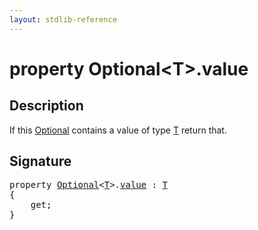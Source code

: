 ```yaml
---
layout: stdlib-reference
---
```


# property Optional\<T\>\.value

## Description

If this <span class='code'><a href="index.md" class="code_type">Optional</a></span> contains a value of type <span class='code'><a href="index.md#typeparam-T" class="code_type">T</a></span> return that.


## Signature

<pre>
<span class='code_keyword'>property</span> <a href="index.md" class="code_type">Optional</a>&lt;<a href="index.md#typeparam-T" class="code_type">T</a>&gt;.<a href="value.md">value</a> : <a href="index.md#typeparam-T" class="code_type">T</a>
{
    get;
}
</pre>


<script>
// Fix .md links to .html when on ReadTheDocs
if (window.location.hostname.includes('readthedocs') || 
    window.location.hostname.includes('rtfd.io')) {
  document.addEventListener('DOMContentLoaded', function() {
    const links = document.querySelectorAll('a');
    links.forEach(link => {
      const href = link.getAttribute('href');
      if (href && href.includes('.md')) {
        // This regex will handle .md links with or without fragment identifiers or query parameters
        link.href = link.href.replace(/(.+)\.md(#[^?]*)?(\?.*)?$/, '$1.html$2$3');
      }
    });
  });
}
</script>
